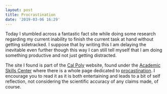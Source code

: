 ```yaml
---
layout: post
title: Procrastination
date: '2019-03-06 16:29'
---
```


Today I stumbled across a fantastic fact site while doing some research regarding my current inability to finish the current task at hand without getting sidetracked. I suppose that by writing this I am delaying the inevitable even further though this way I can still tell myself that I am doing something productive and not just getting distracted.

The site I found is part of the [Cal Poly](calpoly.edu) website, found under the [Academic Skills Center](https://asc.calpoly.edu/) where there is a whole page dedicated to [procastination](https://asc.calpoly.edu/ssl/procrastination). I encourage you to read it as it is both entertaining and leads to a bit of self reflection, not considering the scientific accuracy of any claims made, of course.

